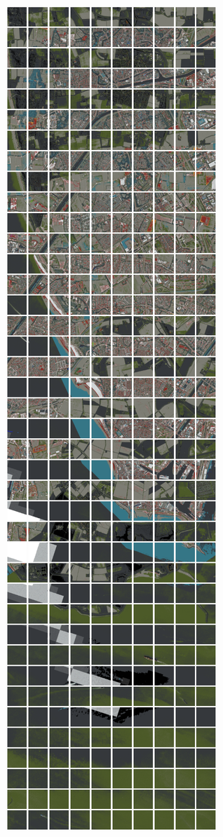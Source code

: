 <html>
<div>
<img src="https://github.com/HakkaTjakka/NL_TILE_MAP/blob/main/18/593/-1039/r.5930.-10390.png" height="44" width="44">
<img src="https://github.com/HakkaTjakka/NL_TILE_MAP/blob/main/18/593/-1039/r.5931.-10390.png" height="44" width="44">
<img src="https://github.com/HakkaTjakka/NL_TILE_MAP/blob/main/18/593/-1039/r.5932.-10390.png" height="44" width="44">
<img src="https://github.com/HakkaTjakka/NL_TILE_MAP/blob/main/18/593/-1039/r.5933.-10390.png" height="44" width="44">
<img src="https://github.com/HakkaTjakka/NL_TILE_MAP/blob/main/18/593/-1039/r.5934.-10390.png" height="44" width="44">
<img src="https://github.com/HakkaTjakka/NL_TILE_MAP/blob/main/18/593/-1039/r.5935.-10390.png" height="44" width="44">
<img src="https://github.com/HakkaTjakka/NL_TILE_MAP/blob/main/18/593/-1039/r.5936.-10390.png" height="44" width="44">
<img src="https://github.com/HakkaTjakka/NL_TILE_MAP/blob/main/18/593/-1039/r.5937.-10390.png" height="44" width="44">
<img src="https://github.com/HakkaTjakka/NL_TILE_MAP/blob/main/18/593/-1039/r.5938.-10390.png" height="44" width="44">
<img src="https://github.com/HakkaTjakka/NL_TILE_MAP/blob/main/18/593/-1039/r.5939.-10390.png" height="44" width="44">
<img src="https://github.com/HakkaTjakka/NL_TILE_MAP/blob/main/18/594/-1039/r.5940.-10390.png" height="44" width="44">
<img src="https://github.com/HakkaTjakka/NL_TILE_MAP/blob/main/18/594/-1039/r.5941.-10390.png" height="44" width="44">
<img src="https://github.com/HakkaTjakka/NL_TILE_MAP/blob/main/18/594/-1039/r.5942.-10390.png" height="44" width="44">
<img src="https://github.com/HakkaTjakka/NL_TILE_MAP/blob/main/18/594/-1039/r.5943.-10390.png" height="44" width="44">
<img src="https://github.com/HakkaTjakka/NL_TILE_MAP/blob/main/18/594/-1039/r.5944.-10390.png" height="44" width="44">
<img src="https://github.com/HakkaTjakka/NL_TILE_MAP/blob/main/18/594/-1039/r.5945.-10390.png" height="44" width="44">
<img src="https://github.com/HakkaTjakka/NL_TILE_MAP/blob/main/18/594/-1039/r.5946.-10390.png" height="44" width="44">
<img src="https://github.com/HakkaTjakka/NL_TILE_MAP/blob/main/18/594/-1039/r.5947.-10390.png" height="44" width="44">
<img src="https://github.com/HakkaTjakka/NL_TILE_MAP/blob/main/18/594/-1039/r.5948.-10390.png" height="44" width="44">
<img src="https://github.com/HakkaTjakka/NL_TILE_MAP/blob/main/18/594/-1039/r.5949.-10390.png" height="44" width="44">
<br>
<img src="https://github.com/HakkaTjakka/NL_TILE_MAP/blob/main/18/593/-1039/r.5930.-10389.png" height="44" width="44">
<img src="https://github.com/HakkaTjakka/NL_TILE_MAP/blob/main/18/593/-1039/r.5931.-10389.png" height="44" width="44">
<img src="https://github.com/HakkaTjakka/NL_TILE_MAP/blob/main/18/593/-1039/r.5932.-10389.png" height="44" width="44">
<img src="https://github.com/HakkaTjakka/NL_TILE_MAP/blob/main/18/593/-1039/r.5933.-10389.png" height="44" width="44">
<img src="https://github.com/HakkaTjakka/NL_TILE_MAP/blob/main/18/593/-1039/r.5934.-10389.png" height="44" width="44">
<img src="https://github.com/HakkaTjakka/NL_TILE_MAP/blob/main/18/593/-1039/r.5935.-10389.png" height="44" width="44">
<img src="https://github.com/HakkaTjakka/NL_TILE_MAP/blob/main/18/593/-1039/r.5936.-10389.png" height="44" width="44">
<img src="https://github.com/HakkaTjakka/NL_TILE_MAP/blob/main/18/593/-1039/r.5937.-10389.png" height="44" width="44">
<img src="https://github.com/HakkaTjakka/NL_TILE_MAP/blob/main/18/593/-1039/r.5938.-10389.png" height="44" width="44">
<img src="https://github.com/HakkaTjakka/NL_TILE_MAP/blob/main/18/593/-1039/r.5939.-10389.png" height="44" width="44">
<img src="https://github.com/HakkaTjakka/NL_TILE_MAP/blob/main/18/594/-1039/r.5940.-10389.png" height="44" width="44">
<img src="https://github.com/HakkaTjakka/NL_TILE_MAP/blob/main/18/594/-1039/r.5941.-10389.png" height="44" width="44">
<img src="https://github.com/HakkaTjakka/NL_TILE_MAP/blob/main/18/594/-1039/r.5942.-10389.png" height="44" width="44">
<img src="https://github.com/HakkaTjakka/NL_TILE_MAP/blob/main/18/594/-1039/r.5943.-10389.png" height="44" width="44">
<img src="https://github.com/HakkaTjakka/NL_TILE_MAP/blob/main/18/594/-1039/r.5944.-10389.png" height="44" width="44">
<img src="https://github.com/HakkaTjakka/NL_TILE_MAP/blob/main/18/594/-1039/r.5945.-10389.png" height="44" width="44">
<img src="https://github.com/HakkaTjakka/NL_TILE_MAP/blob/main/18/594/-1039/r.5946.-10389.png" height="44" width="44">
<img src="https://github.com/HakkaTjakka/NL_TILE_MAP/blob/main/18/594/-1039/r.5947.-10389.png" height="44" width="44">
<img src="https://github.com/HakkaTjakka/NL_TILE_MAP/blob/main/18/594/-1039/r.5948.-10389.png" height="44" width="44">
<img src="https://github.com/HakkaTjakka/NL_TILE_MAP/blob/main/18/594/-1039/r.5949.-10389.png" height="44" width="44">
<br>
<img src="https://github.com/HakkaTjakka/NL_TILE_MAP/blob/main/18/593/-1039/r.5930.-10388.png" height="44" width="44">
<img src="https://github.com/HakkaTjakka/NL_TILE_MAP/blob/main/18/593/-1039/r.5931.-10388.png" height="44" width="44">
<img src="https://github.com/HakkaTjakka/NL_TILE_MAP/blob/main/18/593/-1039/r.5932.-10388.png" height="44" width="44">
<img src="https://github.com/HakkaTjakka/NL_TILE_MAP/blob/main/18/593/-1039/r.5933.-10388.png" height="44" width="44">
<img src="https://github.com/HakkaTjakka/NL_TILE_MAP/blob/main/18/593/-1039/r.5934.-10388.png" height="44" width="44">
<img src="https://github.com/HakkaTjakka/NL_TILE_MAP/blob/main/18/593/-1039/r.5935.-10388.png" height="44" width="44">
<img src="https://github.com/HakkaTjakka/NL_TILE_MAP/blob/main/18/593/-1039/r.5936.-10388.png" height="44" width="44">
<img src="https://github.com/HakkaTjakka/NL_TILE_MAP/blob/main/18/593/-1039/r.5937.-10388.png" height="44" width="44">
<img src="https://github.com/HakkaTjakka/NL_TILE_MAP/blob/main/18/593/-1039/r.5938.-10388.png" height="44" width="44">
<img src="https://github.com/HakkaTjakka/NL_TILE_MAP/blob/main/18/593/-1039/r.5939.-10388.png" height="44" width="44">
<img src="https://github.com/HakkaTjakka/NL_TILE_MAP/blob/main/18/594/-1039/r.5940.-10388.png" height="44" width="44">
<img src="https://github.com/HakkaTjakka/NL_TILE_MAP/blob/main/18/594/-1039/r.5941.-10388.png" height="44" width="44">
<img src="https://github.com/HakkaTjakka/NL_TILE_MAP/blob/main/18/594/-1039/r.5942.-10388.png" height="44" width="44">
<img src="https://github.com/HakkaTjakka/NL_TILE_MAP/blob/main/18/594/-1039/r.5943.-10388.png" height="44" width="44">
<img src="https://github.com/HakkaTjakka/NL_TILE_MAP/blob/main/18/594/-1039/r.5944.-10388.png" height="44" width="44">
<img src="https://github.com/HakkaTjakka/NL_TILE_MAP/blob/main/18/594/-1039/r.5945.-10388.png" height="44" width="44">
<img src="https://github.com/HakkaTjakka/NL_TILE_MAP/blob/main/18/594/-1039/r.5946.-10388.png" height="44" width="44">
<img src="https://github.com/HakkaTjakka/NL_TILE_MAP/blob/main/18/594/-1039/r.5947.-10388.png" height="44" width="44">
<img src="https://github.com/HakkaTjakka/NL_TILE_MAP/blob/main/18/594/-1039/r.5948.-10388.png" height="44" width="44">
<img src="https://github.com/HakkaTjakka/NL_TILE_MAP/blob/main/18/594/-1039/r.5949.-10388.png" height="44" width="44">
<br>
<img src="https://github.com/HakkaTjakka/NL_TILE_MAP/blob/main/18/593/-1039/r.5930.-10387.png" height="44" width="44">
<img src="https://github.com/HakkaTjakka/NL_TILE_MAP/blob/main/18/593/-1039/r.5931.-10387.png" height="44" width="44">
<img src="https://github.com/HakkaTjakka/NL_TILE_MAP/blob/main/18/593/-1039/r.5932.-10387.png" height="44" width="44">
<img src="https://github.com/HakkaTjakka/NL_TILE_MAP/blob/main/18/593/-1039/r.5933.-10387.png" height="44" width="44">
<img src="https://github.com/HakkaTjakka/NL_TILE_MAP/blob/main/18/593/-1039/r.5934.-10387.png" height="44" width="44">
<img src="https://github.com/HakkaTjakka/NL_TILE_MAP/blob/main/18/593/-1039/r.5935.-10387.png" height="44" width="44">
<img src="https://github.com/HakkaTjakka/NL_TILE_MAP/blob/main/18/593/-1039/r.5936.-10387.png" height="44" width="44">
<img src="https://github.com/HakkaTjakka/NL_TILE_MAP/blob/main/18/593/-1039/r.5937.-10387.png" height="44" width="44">
<img src="https://github.com/HakkaTjakka/NL_TILE_MAP/blob/main/18/593/-1039/r.5938.-10387.png" height="44" width="44">
<img src="https://github.com/HakkaTjakka/NL_TILE_MAP/blob/main/18/593/-1039/r.5939.-10387.png" height="44" width="44">
<img src="https://github.com/HakkaTjakka/NL_TILE_MAP/blob/main/18/594/-1039/r.5940.-10387.png" height="44" width="44">
<img src="https://github.com/HakkaTjakka/NL_TILE_MAP/blob/main/18/594/-1039/r.5941.-10387.png" height="44" width="44">
<img src="https://github.com/HakkaTjakka/NL_TILE_MAP/blob/main/18/594/-1039/r.5942.-10387.png" height="44" width="44">
<img src="https://github.com/HakkaTjakka/NL_TILE_MAP/blob/main/18/594/-1039/r.5943.-10387.png" height="44" width="44">
<img src="https://github.com/HakkaTjakka/NL_TILE_MAP/blob/main/18/594/-1039/r.5944.-10387.png" height="44" width="44">
<img src="https://github.com/HakkaTjakka/NL_TILE_MAP/blob/main/18/594/-1039/r.5945.-10387.png" height="44" width="44">
<img src="https://github.com/HakkaTjakka/NL_TILE_MAP/blob/main/18/594/-1039/r.5946.-10387.png" height="44" width="44">
<img src="https://github.com/HakkaTjakka/NL_TILE_MAP/blob/main/18/594/-1039/r.5947.-10387.png" height="44" width="44">
<img src="https://github.com/HakkaTjakka/NL_TILE_MAP/blob/main/18/594/-1039/r.5948.-10387.png" height="44" width="44">
<img src="https://github.com/HakkaTjakka/NL_TILE_MAP/blob/main/18/594/-1039/r.5949.-10387.png" height="44" width="44">
<br>
<img src="https://github.com/HakkaTjakka/NL_TILE_MAP/blob/main/18/593/-1039/r.5930.-10386.png" height="44" width="44">
<img src="https://github.com/HakkaTjakka/NL_TILE_MAP/blob/main/18/593/-1039/r.5931.-10386.png" height="44" width="44">
<img src="https://github.com/HakkaTjakka/NL_TILE_MAP/blob/main/18/593/-1039/r.5932.-10386.png" height="44" width="44">
<img src="https://github.com/HakkaTjakka/NL_TILE_MAP/blob/main/18/593/-1039/r.5933.-10386.png" height="44" width="44">
<img src="https://github.com/HakkaTjakka/NL_TILE_MAP/blob/main/18/593/-1039/r.5934.-10386.png" height="44" width="44">
<img src="https://github.com/HakkaTjakka/NL_TILE_MAP/blob/main/18/593/-1039/r.5935.-10386.png" height="44" width="44">
<img src="https://github.com/HakkaTjakka/NL_TILE_MAP/blob/main/18/593/-1039/r.5936.-10386.png" height="44" width="44">
<img src="https://github.com/HakkaTjakka/NL_TILE_MAP/blob/main/18/593/-1039/r.5937.-10386.png" height="44" width="44">
<img src="https://github.com/HakkaTjakka/NL_TILE_MAP/blob/main/18/593/-1039/r.5938.-10386.png" height="44" width="44">
<img src="https://github.com/HakkaTjakka/NL_TILE_MAP/blob/main/18/593/-1039/r.5939.-10386.png" height="44" width="44">
<img src="https://github.com/HakkaTjakka/NL_TILE_MAP/blob/main/18/594/-1039/r.5940.-10386.png" height="44" width="44">
<img src="https://github.com/HakkaTjakka/NL_TILE_MAP/blob/main/18/594/-1039/r.5941.-10386.png" height="44" width="44">
<img src="https://github.com/HakkaTjakka/NL_TILE_MAP/blob/main/18/594/-1039/r.5942.-10386.png" height="44" width="44">
<img src="https://github.com/HakkaTjakka/NL_TILE_MAP/blob/main/18/594/-1039/r.5943.-10386.png" height="44" width="44">
<img src="https://github.com/HakkaTjakka/NL_TILE_MAP/blob/main/18/594/-1039/r.5944.-10386.png" height="44" width="44">
<img src="https://github.com/HakkaTjakka/NL_TILE_MAP/blob/main/18/594/-1039/r.5945.-10386.png" height="44" width="44">
<img src="https://github.com/HakkaTjakka/NL_TILE_MAP/blob/main/18/594/-1039/r.5946.-10386.png" height="44" width="44">
<img src="https://github.com/HakkaTjakka/NL_TILE_MAP/blob/main/18/594/-1039/r.5947.-10386.png" height="44" width="44">
<img src="https://github.com/HakkaTjakka/NL_TILE_MAP/blob/main/18/594/-1039/r.5948.-10386.png" height="44" width="44">
<img src="https://github.com/HakkaTjakka/NL_TILE_MAP/blob/main/18/594/-1039/r.5949.-10386.png" height="44" width="44">
<br>
<img src="https://github.com/HakkaTjakka/NL_TILE_MAP/blob/main/18/593/-1039/r.5930.-10385.png" height="44" width="44">
<img src="https://github.com/HakkaTjakka/NL_TILE_MAP/blob/main/18/593/-1039/r.5931.-10385.png" height="44" width="44">
<img src="https://github.com/HakkaTjakka/NL_TILE_MAP/blob/main/18/593/-1039/r.5932.-10385.png" height="44" width="44">
<img src="https://github.com/HakkaTjakka/NL_TILE_MAP/blob/main/18/593/-1039/r.5933.-10385.png" height="44" width="44">
<img src="https://github.com/HakkaTjakka/NL_TILE_MAP/blob/main/18/593/-1039/r.5934.-10385.png" height="44" width="44">
<img src="https://github.com/HakkaTjakka/NL_TILE_MAP/blob/main/18/593/-1039/r.5935.-10385.png" height="44" width="44">
<img src="https://github.com/HakkaTjakka/NL_TILE_MAP/blob/main/18/593/-1039/r.5936.-10385.png" height="44" width="44">
<img src="https://github.com/HakkaTjakka/NL_TILE_MAP/blob/main/18/593/-1039/r.5937.-10385.png" height="44" width="44">
<img src="https://github.com/HakkaTjakka/NL_TILE_MAP/blob/main/18/593/-1039/r.5938.-10385.png" height="44" width="44">
<img src="https://github.com/HakkaTjakka/NL_TILE_MAP/blob/main/18/593/-1039/r.5939.-10385.png" height="44" width="44">
<img src="https://github.com/HakkaTjakka/NL_TILE_MAP/blob/main/18/594/-1039/r.5940.-10385.png" height="44" width="44">
<img src="https://github.com/HakkaTjakka/NL_TILE_MAP/blob/main/18/594/-1039/r.5941.-10385.png" height="44" width="44">
<img src="https://github.com/HakkaTjakka/NL_TILE_MAP/blob/main/18/594/-1039/r.5942.-10385.png" height="44" width="44">
<img src="https://github.com/HakkaTjakka/NL_TILE_MAP/blob/main/18/594/-1039/r.5943.-10385.png" height="44" width="44">
<img src="https://github.com/HakkaTjakka/NL_TILE_MAP/blob/main/18/594/-1039/r.5944.-10385.png" height="44" width="44">
<img src="https://github.com/HakkaTjakka/NL_TILE_MAP/blob/main/18/594/-1039/r.5945.-10385.png" height="44" width="44">
<img src="https://github.com/HakkaTjakka/NL_TILE_MAP/blob/main/18/594/-1039/r.5946.-10385.png" height="44" width="44">
<img src="https://github.com/HakkaTjakka/NL_TILE_MAP/blob/main/18/594/-1039/r.5947.-10385.png" height="44" width="44">
<img src="https://github.com/HakkaTjakka/NL_TILE_MAP/blob/main/18/594/-1039/r.5948.-10385.png" height="44" width="44">
<img src="https://github.com/HakkaTjakka/NL_TILE_MAP/blob/main/18/594/-1039/r.5949.-10385.png" height="44" width="44">
<br>
<img src="https://github.com/HakkaTjakka/NL_TILE_MAP/blob/main/18/593/-1039/r.5930.-10384.png" height="44" width="44">
<img src="https://github.com/HakkaTjakka/NL_TILE_MAP/blob/main/18/593/-1039/r.5931.-10384.png" height="44" width="44">
<img src="https://github.com/HakkaTjakka/NL_TILE_MAP/blob/main/18/593/-1039/r.5932.-10384.png" height="44" width="44">
<img src="https://github.com/HakkaTjakka/NL_TILE_MAP/blob/main/18/593/-1039/r.5933.-10384.png" height="44" width="44">
<img src="https://github.com/HakkaTjakka/NL_TILE_MAP/blob/main/18/593/-1039/r.5934.-10384.png" height="44" width="44">
<img src="https://github.com/HakkaTjakka/NL_TILE_MAP/blob/main/18/593/-1039/r.5935.-10384.png" height="44" width="44">
<img src="https://github.com/HakkaTjakka/NL_TILE_MAP/blob/main/18/593/-1039/r.5936.-10384.png" height="44" width="44">
<img src="https://github.com/HakkaTjakka/NL_TILE_MAP/blob/main/18/593/-1039/r.5937.-10384.png" height="44" width="44">
<img src="https://github.com/HakkaTjakka/NL_TILE_MAP/blob/main/18/593/-1039/r.5938.-10384.png" height="44" width="44">
<img src="https://github.com/HakkaTjakka/NL_TILE_MAP/blob/main/18/593/-1039/r.5939.-10384.png" height="44" width="44">
<img src="https://github.com/HakkaTjakka/NL_TILE_MAP/blob/main/18/594/-1039/r.5940.-10384.png" height="44" width="44">
<img src="https://github.com/HakkaTjakka/NL_TILE_MAP/blob/main/18/594/-1039/r.5941.-10384.png" height="44" width="44">
<img src="https://github.com/HakkaTjakka/NL_TILE_MAP/blob/main/18/594/-1039/r.5942.-10384.png" height="44" width="44">
<img src="https://github.com/HakkaTjakka/NL_TILE_MAP/blob/main/18/594/-1039/r.5943.-10384.png" height="44" width="44">
<img src="https://github.com/HakkaTjakka/NL_TILE_MAP/blob/main/18/594/-1039/r.5944.-10384.png" height="44" width="44">
<img src="https://github.com/HakkaTjakka/NL_TILE_MAP/blob/main/18/594/-1039/r.5945.-10384.png" height="44" width="44">
<img src="https://github.com/HakkaTjakka/NL_TILE_MAP/blob/main/18/594/-1039/r.5946.-10384.png" height="44" width="44">
<img src="https://github.com/HakkaTjakka/NL_TILE_MAP/blob/main/18/594/-1039/r.5947.-10384.png" height="44" width="44">
<img src="https://github.com/HakkaTjakka/NL_TILE_MAP/blob/main/18/594/-1039/r.5948.-10384.png" height="44" width="44">
<img src="https://github.com/HakkaTjakka/NL_TILE_MAP/blob/main/18/594/-1039/r.5949.-10384.png" height="44" width="44">
<br>
<img src="https://github.com/HakkaTjakka/NL_TILE_MAP/blob/main/18/593/-1039/r.5930.-10383.png" height="44" width="44">
<img src="https://github.com/HakkaTjakka/NL_TILE_MAP/blob/main/18/593/-1039/r.5931.-10383.png" height="44" width="44">
<img src="https://github.com/HakkaTjakka/NL_TILE_MAP/blob/main/18/593/-1039/r.5932.-10383.png" height="44" width="44">
<img src="https://github.com/HakkaTjakka/NL_TILE_MAP/blob/main/18/593/-1039/r.5933.-10383.png" height="44" width="44">
<img src="https://github.com/HakkaTjakka/NL_TILE_MAP/blob/main/18/593/-1039/r.5934.-10383.png" height="44" width="44">
<img src="https://github.com/HakkaTjakka/NL_TILE_MAP/blob/main/18/593/-1039/r.5935.-10383.png" height="44" width="44">
<img src="https://github.com/HakkaTjakka/NL_TILE_MAP/blob/main/18/593/-1039/r.5936.-10383.png" height="44" width="44">
<img src="https://github.com/HakkaTjakka/NL_TILE_MAP/blob/main/18/593/-1039/r.5937.-10383.png" height="44" width="44">
<img src="https://github.com/HakkaTjakka/NL_TILE_MAP/blob/main/18/593/-1039/r.5938.-10383.png" height="44" width="44">
<img src="https://github.com/HakkaTjakka/NL_TILE_MAP/blob/main/18/593/-1039/r.5939.-10383.png" height="44" width="44">
<img src="https://github.com/HakkaTjakka/NL_TILE_MAP/blob/main/18/594/-1039/r.5940.-10383.png" height="44" width="44">
<img src="https://github.com/HakkaTjakka/NL_TILE_MAP/blob/main/18/594/-1039/r.5941.-10383.png" height="44" width="44">
<img src="https://github.com/HakkaTjakka/NL_TILE_MAP/blob/main/18/594/-1039/r.5942.-10383.png" height="44" width="44">
<img src="https://github.com/HakkaTjakka/NL_TILE_MAP/blob/main/18/594/-1039/r.5943.-10383.png" height="44" width="44">
<img src="https://github.com/HakkaTjakka/NL_TILE_MAP/blob/main/18/594/-1039/r.5944.-10383.png" height="44" width="44">
<img src="https://github.com/HakkaTjakka/NL_TILE_MAP/blob/main/18/594/-1039/r.5945.-10383.png" height="44" width="44">
<img src="https://github.com/HakkaTjakka/NL_TILE_MAP/blob/main/18/594/-1039/r.5946.-10383.png" height="44" width="44">
<img src="https://github.com/HakkaTjakka/NL_TILE_MAP/blob/main/18/594/-1039/r.5947.-10383.png" height="44" width="44">
<img src="https://github.com/HakkaTjakka/NL_TILE_MAP/blob/main/18/594/-1039/r.5948.-10383.png" height="44" width="44">
<img src="https://github.com/HakkaTjakka/NL_TILE_MAP/blob/main/18/594/-1039/r.5949.-10383.png" height="44" width="44">
<br>
<img src="https://github.com/HakkaTjakka/NL_TILE_MAP/blob/main/18/593/-1039/r.5930.-10382.png" height="44" width="44">
<img src="https://github.com/HakkaTjakka/NL_TILE_MAP/blob/main/18/593/-1039/r.5931.-10382.png" height="44" width="44">
<img src="https://github.com/HakkaTjakka/NL_TILE_MAP/blob/main/18/593/-1039/r.5932.-10382.png" height="44" width="44">
<img src="https://github.com/HakkaTjakka/NL_TILE_MAP/blob/main/18/593/-1039/r.5933.-10382.png" height="44" width="44">
<img src="https://github.com/HakkaTjakka/NL_TILE_MAP/blob/main/18/593/-1039/r.5934.-10382.png" height="44" width="44">
<img src="https://github.com/HakkaTjakka/NL_TILE_MAP/blob/main/18/593/-1039/r.5935.-10382.png" height="44" width="44">
<img src="https://github.com/HakkaTjakka/NL_TILE_MAP/blob/main/18/593/-1039/r.5936.-10382.png" height="44" width="44">
<img src="https://github.com/HakkaTjakka/NL_TILE_MAP/blob/main/18/593/-1039/r.5937.-10382.png" height="44" width="44">
<img src="https://github.com/HakkaTjakka/NL_TILE_MAP/blob/main/18/593/-1039/r.5938.-10382.png" height="44" width="44">
<img src="https://github.com/HakkaTjakka/NL_TILE_MAP/blob/main/18/593/-1039/r.5939.-10382.png" height="44" width="44">
<img src="https://github.com/HakkaTjakka/NL_TILE_MAP/blob/main/18/594/-1039/r.5940.-10382.png" height="44" width="44">
<img src="https://github.com/HakkaTjakka/NL_TILE_MAP/blob/main/18/594/-1039/r.5941.-10382.png" height="44" width="44">
<img src="https://github.com/HakkaTjakka/NL_TILE_MAP/blob/main/18/594/-1039/r.5942.-10382.png" height="44" width="44">
<img src="https://github.com/HakkaTjakka/NL_TILE_MAP/blob/main/18/594/-1039/r.5943.-10382.png" height="44" width="44">
<img src="https://github.com/HakkaTjakka/NL_TILE_MAP/blob/main/18/594/-1039/r.5944.-10382.png" height="44" width="44">
<img src="https://github.com/HakkaTjakka/NL_TILE_MAP/blob/main/18/594/-1039/r.5945.-10382.png" height="44" width="44">
<img src="https://github.com/HakkaTjakka/NL_TILE_MAP/blob/main/18/594/-1039/r.5946.-10382.png" height="44" width="44">
<img src="https://github.com/HakkaTjakka/NL_TILE_MAP/blob/main/18/594/-1039/r.5947.-10382.png" height="44" width="44">
<img src="https://github.com/HakkaTjakka/NL_TILE_MAP/blob/main/18/594/-1039/r.5948.-10382.png" height="44" width="44">
<img src="https://github.com/HakkaTjakka/NL_TILE_MAP/blob/main/18/594/-1039/r.5949.-10382.png" height="44" width="44">
<br>
<img src="https://github.com/HakkaTjakka/NL_TILE_MAP/blob/main/18/593/-1039/r.5930.-10381.png" height="44" width="44">
<img src="https://github.com/HakkaTjakka/NL_TILE_MAP/blob/main/18/593/-1039/r.5931.-10381.png" height="44" width="44">
<img src="https://github.com/HakkaTjakka/NL_TILE_MAP/blob/main/18/593/-1039/r.5932.-10381.png" height="44" width="44">
<img src="https://github.com/HakkaTjakka/NL_TILE_MAP/blob/main/18/593/-1039/r.5933.-10381.png" height="44" width="44">
<img src="https://github.com/HakkaTjakka/NL_TILE_MAP/blob/main/18/593/-1039/r.5934.-10381.png" height="44" width="44">
<img src="https://github.com/HakkaTjakka/NL_TILE_MAP/blob/main/18/593/-1039/r.5935.-10381.png" height="44" width="44">
<img src="https://github.com/HakkaTjakka/NL_TILE_MAP/blob/main/18/593/-1039/r.5936.-10381.png" height="44" width="44">
<img src="https://github.com/HakkaTjakka/NL_TILE_MAP/blob/main/18/593/-1039/r.5937.-10381.png" height="44" width="44">
<img src="https://github.com/HakkaTjakka/NL_TILE_MAP/blob/main/18/593/-1039/r.5938.-10381.png" height="44" width="44">
<img src="https://github.com/HakkaTjakka/NL_TILE_MAP/blob/main/18/593/-1039/r.5939.-10381.png" height="44" width="44">
<img src="https://github.com/HakkaTjakka/NL_TILE_MAP/blob/main/18/594/-1039/r.5940.-10381.png" height="44" width="44">
<img src="https://github.com/HakkaTjakka/NL_TILE_MAP/blob/main/18/594/-1039/r.5941.-10381.png" height="44" width="44">
<img src="https://github.com/HakkaTjakka/NL_TILE_MAP/blob/main/18/594/-1039/r.5942.-10381.png" height="44" width="44">
<img src="https://github.com/HakkaTjakka/NL_TILE_MAP/blob/main/18/594/-1039/r.5943.-10381.png" height="44" width="44">
<img src="https://github.com/HakkaTjakka/NL_TILE_MAP/blob/main/18/594/-1039/r.5944.-10381.png" height="44" width="44">
<img src="https://github.com/HakkaTjakka/NL_TILE_MAP/blob/main/18/594/-1039/r.5945.-10381.png" height="44" width="44">
<img src="https://github.com/HakkaTjakka/NL_TILE_MAP/blob/main/18/594/-1039/r.5946.-10381.png" height="44" width="44">
<img src="https://github.com/HakkaTjakka/NL_TILE_MAP/blob/main/18/594/-1039/r.5947.-10381.png" height="44" width="44">
<img src="https://github.com/HakkaTjakka/NL_TILE_MAP/blob/main/18/594/-1039/r.5948.-10381.png" height="44" width="44">
<img src="https://github.com/HakkaTjakka/NL_TILE_MAP/blob/main/18/594/-1039/r.5949.-10381.png" height="44" width="44">
<br>
<img src="https://github.com/HakkaTjakka/NL_TILE_MAP/blob/main/18/593/-1038/r.5930.-10380.png" height="44" width="44">
<img src="https://github.com/HakkaTjakka/NL_TILE_MAP/blob/main/18/593/-1038/r.5931.-10380.png" height="44" width="44">
<img src="https://github.com/HakkaTjakka/NL_TILE_MAP/blob/main/18/593/-1038/r.5932.-10380.png" height="44" width="44">
<img src="https://github.com/HakkaTjakka/NL_TILE_MAP/blob/main/18/593/-1038/r.5933.-10380.png" height="44" width="44">
<img src="https://github.com/HakkaTjakka/NL_TILE_MAP/blob/main/18/593/-1038/r.5934.-10380.png" height="44" width="44">
<img src="https://github.com/HakkaTjakka/NL_TILE_MAP/blob/main/18/593/-1038/r.5935.-10380.png" height="44" width="44">
<img src="https://github.com/HakkaTjakka/NL_TILE_MAP/blob/main/18/593/-1038/r.5936.-10380.png" height="44" width="44">
<img src="https://github.com/HakkaTjakka/NL_TILE_MAP/blob/main/18/593/-1038/r.5937.-10380.png" height="44" width="44">
<img src="https://github.com/HakkaTjakka/NL_TILE_MAP/blob/main/18/593/-1038/r.5938.-10380.png" height="44" width="44">
<img src="https://github.com/HakkaTjakka/NL_TILE_MAP/blob/main/18/593/-1038/r.5939.-10380.png" height="44" width="44">
<img src="https://github.com/HakkaTjakka/NL_TILE_MAP/blob/main/18/594/-1038/r.5940.-10380.png" height="44" width="44">
<img src="https://github.com/HakkaTjakka/NL_TILE_MAP/blob/main/18/594/-1038/r.5941.-10380.png" height="44" width="44">
<img src="https://github.com/HakkaTjakka/NL_TILE_MAP/blob/main/18/594/-1038/r.5942.-10380.png" height="44" width="44">
<img src="https://github.com/HakkaTjakka/NL_TILE_MAP/blob/main/18/594/-1038/r.5943.-10380.png" height="44" width="44">
<img src="https://github.com/HakkaTjakka/NL_TILE_MAP/blob/main/18/594/-1038/r.5944.-10380.png" height="44" width="44">
<img src="https://github.com/HakkaTjakka/NL_TILE_MAP/blob/main/18/594/-1038/r.5945.-10380.png" height="44" width="44">
<img src="https://github.com/HakkaTjakka/NL_TILE_MAP/blob/main/18/594/-1038/r.5946.-10380.png" height="44" width="44">
<img src="https://github.com/HakkaTjakka/NL_TILE_MAP/blob/main/18/594/-1038/r.5947.-10380.png" height="44" width="44">
<img src="https://github.com/HakkaTjakka/NL_TILE_MAP/blob/main/18/594/-1038/r.5948.-10380.png" height="44" width="44">
<img src="https://github.com/HakkaTjakka/NL_TILE_MAP/blob/main/18/594/-1038/r.5949.-10380.png" height="44" width="44">
<br>
<img src="https://github.com/HakkaTjakka/NL_TILE_MAP/blob/main/18/593/-1038/r.5930.-10379.png" height="44" width="44">
<img src="https://github.com/HakkaTjakka/NL_TILE_MAP/blob/main/18/593/-1038/r.5931.-10379.png" height="44" width="44">
<img src="https://github.com/HakkaTjakka/NL_TILE_MAP/blob/main/18/593/-1038/r.5932.-10379.png" height="44" width="44">
<img src="https://github.com/HakkaTjakka/NL_TILE_MAP/blob/main/18/593/-1038/r.5933.-10379.png" height="44" width="44">
<img src="https://github.com/HakkaTjakka/NL_TILE_MAP/blob/main/18/593/-1038/r.5934.-10379.png" height="44" width="44">
<img src="https://github.com/HakkaTjakka/NL_TILE_MAP/blob/main/18/593/-1038/r.5935.-10379.png" height="44" width="44">
<img src="https://github.com/HakkaTjakka/NL_TILE_MAP/blob/main/18/593/-1038/r.5936.-10379.png" height="44" width="44">
<img src="https://github.com/HakkaTjakka/NL_TILE_MAP/blob/main/18/593/-1038/r.5937.-10379.png" height="44" width="44">
<img src="https://github.com/HakkaTjakka/NL_TILE_MAP/blob/main/18/593/-1038/r.5938.-10379.png" height="44" width="44">
<img src="https://github.com/HakkaTjakka/NL_TILE_MAP/blob/main/18/593/-1038/r.5939.-10379.png" height="44" width="44">
<img src="https://github.com/HakkaTjakka/NL_TILE_MAP/blob/main/18/594/-1038/r.5940.-10379.png" height="44" width="44">
<img src="https://github.com/HakkaTjakka/NL_TILE_MAP/blob/main/18/594/-1038/r.5941.-10379.png" height="44" width="44">
<img src="https://github.com/HakkaTjakka/NL_TILE_MAP/blob/main/18/594/-1038/r.5942.-10379.png" height="44" width="44">
<img src="https://github.com/HakkaTjakka/NL_TILE_MAP/blob/main/18/594/-1038/r.5943.-10379.png" height="44" width="44">
<img src="https://github.com/HakkaTjakka/NL_TILE_MAP/blob/main/18/594/-1038/r.5944.-10379.png" height="44" width="44">
<img src="https://github.com/HakkaTjakka/NL_TILE_MAP/blob/main/18/594/-1038/r.5945.-10379.png" height="44" width="44">
<img src="https://github.com/HakkaTjakka/NL_TILE_MAP/blob/main/18/594/-1038/r.5946.-10379.png" height="44" width="44">
<img src="https://github.com/HakkaTjakka/NL_TILE_MAP/blob/main/18/594/-1038/r.5947.-10379.png" height="44" width="44">
<img src="https://github.com/HakkaTjakka/NL_TILE_MAP/blob/main/18/594/-1038/r.5948.-10379.png" height="44" width="44">
<img src="https://github.com/HakkaTjakka/NL_TILE_MAP/blob/main/18/594/-1038/r.5949.-10379.png" height="44" width="44">
<br>
<img src="https://github.com/HakkaTjakka/NL_TILE_MAP/blob/main/18/593/-1038/r.5930.-10378.png" height="44" width="44">
<img src="https://github.com/HakkaTjakka/NL_TILE_MAP/blob/main/18/593/-1038/r.5931.-10378.png" height="44" width="44">
<img src="https://github.com/HakkaTjakka/NL_TILE_MAP/blob/main/18/593/-1038/r.5932.-10378.png" height="44" width="44">
<img src="https://github.com/HakkaTjakka/NL_TILE_MAP/blob/main/18/593/-1038/r.5933.-10378.png" height="44" width="44">
<img src="https://github.com/HakkaTjakka/NL_TILE_MAP/blob/main/18/593/-1038/r.5934.-10378.png" height="44" width="44">
<img src="https://github.com/HakkaTjakka/NL_TILE_MAP/blob/main/18/593/-1038/r.5935.-10378.png" height="44" width="44">
<img src="https://github.com/HakkaTjakka/NL_TILE_MAP/blob/main/18/593/-1038/r.5936.-10378.png" height="44" width="44">
<img src="https://github.com/HakkaTjakka/NL_TILE_MAP/blob/main/18/593/-1038/r.5937.-10378.png" height="44" width="44">
<img src="https://github.com/HakkaTjakka/NL_TILE_MAP/blob/main/18/593/-1038/r.5938.-10378.png" height="44" width="44">
<img src="https://github.com/HakkaTjakka/NL_TILE_MAP/blob/main/18/593/-1038/r.5939.-10378.png" height="44" width="44">
<img src="https://github.com/HakkaTjakka/NL_TILE_MAP/blob/main/18/594/-1038/r.5940.-10378.png" height="44" width="44">
<img src="https://github.com/HakkaTjakka/NL_TILE_MAP/blob/main/18/594/-1038/r.5941.-10378.png" height="44" width="44">
<img src="https://github.com/HakkaTjakka/NL_TILE_MAP/blob/main/18/594/-1038/r.5942.-10378.png" height="44" width="44">
<img src="https://github.com/HakkaTjakka/NL_TILE_MAP/blob/main/18/594/-1038/r.5943.-10378.png" height="44" width="44">
<img src="https://github.com/HakkaTjakka/NL_TILE_MAP/blob/main/18/594/-1038/r.5944.-10378.png" height="44" width="44">
<img src="https://github.com/HakkaTjakka/NL_TILE_MAP/blob/main/18/594/-1038/r.5945.-10378.png" height="44" width="44">
<img src="https://github.com/HakkaTjakka/NL_TILE_MAP/blob/main/18/594/-1038/r.5946.-10378.png" height="44" width="44">
<img src="https://github.com/HakkaTjakka/NL_TILE_MAP/blob/main/18/594/-1038/r.5947.-10378.png" height="44" width="44">
<img src="https://github.com/HakkaTjakka/NL_TILE_MAP/blob/main/18/594/-1038/r.5948.-10378.png" height="44" width="44">
<img src="https://github.com/HakkaTjakka/NL_TILE_MAP/blob/main/18/594/-1038/r.5949.-10378.png" height="44" width="44">
<br>
<img src="https://github.com/HakkaTjakka/NL_TILE_MAP/blob/main/18/593/-1038/r.5930.-10377.png" height="44" width="44">
<img src="https://github.com/HakkaTjakka/NL_TILE_MAP/blob/main/18/593/-1038/r.5931.-10377.png" height="44" width="44">
<img src="https://github.com/HakkaTjakka/NL_TILE_MAP/blob/main/18/593/-1038/r.5932.-10377.png" height="44" width="44">
<img src="https://github.com/HakkaTjakka/NL_TILE_MAP/blob/main/18/593/-1038/r.5933.-10377.png" height="44" width="44">
<img src="https://github.com/HakkaTjakka/NL_TILE_MAP/blob/main/18/593/-1038/r.5934.-10377.png" height="44" width="44">
<img src="https://github.com/HakkaTjakka/NL_TILE_MAP/blob/main/18/593/-1038/r.5935.-10377.png" height="44" width="44">
<img src="https://github.com/HakkaTjakka/NL_TILE_MAP/blob/main/18/593/-1038/r.5936.-10377.png" height="44" width="44">
<img src="https://github.com/HakkaTjakka/NL_TILE_MAP/blob/main/18/593/-1038/r.5937.-10377.png" height="44" width="44">
<img src="https://github.com/HakkaTjakka/NL_TILE_MAP/blob/main/18/593/-1038/r.5938.-10377.png" height="44" width="44">
<img src="https://github.com/HakkaTjakka/NL_TILE_MAP/blob/main/18/593/-1038/r.5939.-10377.png" height="44" width="44">
<img src="https://github.com/HakkaTjakka/NL_TILE_MAP/blob/main/18/594/-1038/r.5940.-10377.png" height="44" width="44">
<img src="https://github.com/HakkaTjakka/NL_TILE_MAP/blob/main/18/594/-1038/r.5941.-10377.png" height="44" width="44">
<img src="https://github.com/HakkaTjakka/NL_TILE_MAP/blob/main/18/594/-1038/r.5942.-10377.png" height="44" width="44">
<img src="https://github.com/HakkaTjakka/NL_TILE_MAP/blob/main/18/594/-1038/r.5943.-10377.png" height="44" width="44">
<img src="https://github.com/HakkaTjakka/NL_TILE_MAP/blob/main/18/594/-1038/r.5944.-10377.png" height="44" width="44">
<img src="https://github.com/HakkaTjakka/NL_TILE_MAP/blob/main/18/594/-1038/r.5945.-10377.png" height="44" width="44">
<img src="https://github.com/HakkaTjakka/NL_TILE_MAP/blob/main/18/594/-1038/r.5946.-10377.png" height="44" width="44">
<img src="https://github.com/HakkaTjakka/NL_TILE_MAP/blob/main/18/594/-1038/r.5947.-10377.png" height="44" width="44">
<img src="https://github.com/HakkaTjakka/NL_TILE_MAP/blob/main/18/594/-1038/r.5948.-10377.png" height="44" width="44">
<img src="https://github.com/HakkaTjakka/NL_TILE_MAP/blob/main/18/594/-1038/r.5949.-10377.png" height="44" width="44">
<br>
<img src="https://github.com/HakkaTjakka/NL_TILE_MAP/blob/main/18/593/-1038/r.5930.-10376.png" height="44" width="44">
<img src="https://github.com/HakkaTjakka/NL_TILE_MAP/blob/main/18/593/-1038/r.5931.-10376.png" height="44" width="44">
<img src="https://github.com/HakkaTjakka/NL_TILE_MAP/blob/main/18/593/-1038/r.5932.-10376.png" height="44" width="44">
<img src="https://github.com/HakkaTjakka/NL_TILE_MAP/blob/main/18/593/-1038/r.5933.-10376.png" height="44" width="44">
<img src="https://github.com/HakkaTjakka/NL_TILE_MAP/blob/main/18/593/-1038/r.5934.-10376.png" height="44" width="44">
<img src="https://github.com/HakkaTjakka/NL_TILE_MAP/blob/main/18/593/-1038/r.5935.-10376.png" height="44" width="44">
<img src="https://github.com/HakkaTjakka/NL_TILE_MAP/blob/main/18/593/-1038/r.5936.-10376.png" height="44" width="44">
<img src="https://github.com/HakkaTjakka/NL_TILE_MAP/blob/main/18/593/-1038/r.5937.-10376.png" height="44" width="44">
<img src="https://github.com/HakkaTjakka/NL_TILE_MAP/blob/main/18/593/-1038/r.5938.-10376.png" height="44" width="44">
<img src="https://github.com/HakkaTjakka/NL_TILE_MAP/blob/main/18/593/-1038/r.5939.-10376.png" height="44" width="44">
<img src="https://github.com/HakkaTjakka/NL_TILE_MAP/blob/main/18/594/-1038/r.5940.-10376.png" height="44" width="44">
<img src="https://github.com/HakkaTjakka/NL_TILE_MAP/blob/main/18/594/-1038/r.5941.-10376.png" height="44" width="44">
<img src="https://github.com/HakkaTjakka/NL_TILE_MAP/blob/main/18/594/-1038/r.5942.-10376.png" height="44" width="44">
<img src="https://github.com/HakkaTjakka/NL_TILE_MAP/blob/main/18/594/-1038/r.5943.-10376.png" height="44" width="44">
<img src="https://github.com/HakkaTjakka/NL_TILE_MAP/blob/main/18/594/-1038/r.5944.-10376.png" height="44" width="44">
<img src="https://github.com/HakkaTjakka/NL_TILE_MAP/blob/main/18/594/-1038/r.5945.-10376.png" height="44" width="44">
<img src="https://github.com/HakkaTjakka/NL_TILE_MAP/blob/main/18/594/-1038/r.5946.-10376.png" height="44" width="44">
<img src="https://github.com/HakkaTjakka/NL_TILE_MAP/blob/main/18/594/-1038/r.5947.-10376.png" height="44" width="44">
<img src="https://github.com/HakkaTjakka/NL_TILE_MAP/blob/main/18/594/-1038/r.5948.-10376.png" height="44" width="44">
<img src="https://github.com/HakkaTjakka/NL_TILE_MAP/blob/main/18/594/-1038/r.5949.-10376.png" height="44" width="44">
<br>
<img src="https://github.com/HakkaTjakka/NL_TILE_MAP/blob/main/18/593/-1038/r.5930.-10375.png" height="44" width="44">
<img src="https://github.com/HakkaTjakka/NL_TILE_MAP/blob/main/18/593/-1038/r.5931.-10375.png" height="44" width="44">
<img src="https://github.com/HakkaTjakka/NL_TILE_MAP/blob/main/18/593/-1038/r.5932.-10375.png" height="44" width="44">
<img src="https://github.com/HakkaTjakka/NL_TILE_MAP/blob/main/18/593/-1038/r.5933.-10375.png" height="44" width="44">
<img src="https://github.com/HakkaTjakka/NL_TILE_MAP/blob/main/18/593/-1038/r.5934.-10375.png" height="44" width="44">
<img src="https://github.com/HakkaTjakka/NL_TILE_MAP/blob/main/18/593/-1038/r.5935.-10375.png" height="44" width="44">
<img src="https://github.com/HakkaTjakka/NL_TILE_MAP/blob/main/18/593/-1038/r.5936.-10375.png" height="44" width="44">
<img src="https://github.com/HakkaTjakka/NL_TILE_MAP/blob/main/18/593/-1038/r.5937.-10375.png" height="44" width="44">
<img src="https://github.com/HakkaTjakka/NL_TILE_MAP/blob/main/18/593/-1038/r.5938.-10375.png" height="44" width="44">
<img src="https://github.com/HakkaTjakka/NL_TILE_MAP/blob/main/18/593/-1038/r.5939.-10375.png" height="44" width="44">
<img src="https://github.com/HakkaTjakka/NL_TILE_MAP/blob/main/18/594/-1038/r.5940.-10375.png" height="44" width="44">
<img src="https://github.com/HakkaTjakka/NL_TILE_MAP/blob/main/18/594/-1038/r.5941.-10375.png" height="44" width="44">
<img src="https://github.com/HakkaTjakka/NL_TILE_MAP/blob/main/18/594/-1038/r.5942.-10375.png" height="44" width="44">
<img src="https://github.com/HakkaTjakka/NL_TILE_MAP/blob/main/18/594/-1038/r.5943.-10375.png" height="44" width="44">
<img src="https://github.com/HakkaTjakka/NL_TILE_MAP/blob/main/18/594/-1038/r.5944.-10375.png" height="44" width="44">
<img src="https://github.com/HakkaTjakka/NL_TILE_MAP/blob/main/18/594/-1038/r.5945.-10375.png" height="44" width="44">
<img src="https://github.com/HakkaTjakka/NL_TILE_MAP/blob/main/18/594/-1038/r.5946.-10375.png" height="44" width="44">
<img src="https://github.com/HakkaTjakka/NL_TILE_MAP/blob/main/18/594/-1038/r.5947.-10375.png" height="44" width="44">
<img src="https://github.com/HakkaTjakka/NL_TILE_MAP/blob/main/18/594/-1038/r.5948.-10375.png" height="44" width="44">
<img src="https://github.com/HakkaTjakka/NL_TILE_MAP/blob/main/18/594/-1038/r.5949.-10375.png" height="44" width="44">
<br>
<img src="https://github.com/HakkaTjakka/NL_TILE_MAP/blob/main/18/593/-1038/r.5930.-10374.png" height="44" width="44">
<img src="https://github.com/HakkaTjakka/NL_TILE_MAP/blob/main/18/593/-1038/r.5931.-10374.png" height="44" width="44">
<img src="https://github.com/HakkaTjakka/NL_TILE_MAP/blob/main/18/593/-1038/r.5932.-10374.png" height="44" width="44">
<img src="https://github.com/HakkaTjakka/NL_TILE_MAP/blob/main/18/593/-1038/r.5933.-10374.png" height="44" width="44">
<img src="https://github.com/HakkaTjakka/NL_TILE_MAP/blob/main/18/593/-1038/r.5934.-10374.png" height="44" width="44">
<img src="https://github.com/HakkaTjakka/NL_TILE_MAP/blob/main/18/593/-1038/r.5935.-10374.png" height="44" width="44">
<img src="https://github.com/HakkaTjakka/NL_TILE_MAP/blob/main/18/593/-1038/r.5936.-10374.png" height="44" width="44">
<img src="https://github.com/HakkaTjakka/NL_TILE_MAP/blob/main/18/593/-1038/r.5937.-10374.png" height="44" width="44">
<img src="https://github.com/HakkaTjakka/NL_TILE_MAP/blob/main/18/593/-1038/r.5938.-10374.png" height="44" width="44">
<img src="https://github.com/HakkaTjakka/NL_TILE_MAP/blob/main/18/593/-1038/r.5939.-10374.png" height="44" width="44">
<img src="https://github.com/HakkaTjakka/NL_TILE_MAP/blob/main/18/594/-1038/r.5940.-10374.png" height="44" width="44">
<img src="https://github.com/HakkaTjakka/NL_TILE_MAP/blob/main/18/594/-1038/r.5941.-10374.png" height="44" width="44">
<img src="https://github.com/HakkaTjakka/NL_TILE_MAP/blob/main/18/594/-1038/r.5942.-10374.png" height="44" width="44">
<img src="https://github.com/HakkaTjakka/NL_TILE_MAP/blob/main/18/594/-1038/r.5943.-10374.png" height="44" width="44">
<img src="https://github.com/HakkaTjakka/NL_TILE_MAP/blob/main/18/594/-1038/r.5944.-10374.png" height="44" width="44">
<img src="https://github.com/HakkaTjakka/NL_TILE_MAP/blob/main/18/594/-1038/r.5945.-10374.png" height="44" width="44">
<img src="https://github.com/HakkaTjakka/NL_TILE_MAP/blob/main/18/594/-1038/r.5946.-10374.png" height="44" width="44">
<img src="https://github.com/HakkaTjakka/NL_TILE_MAP/blob/main/18/594/-1038/r.5947.-10374.png" height="44" width="44">
<img src="https://github.com/HakkaTjakka/NL_TILE_MAP/blob/main/18/594/-1038/r.5948.-10374.png" height="44" width="44">
<img src="https://github.com/HakkaTjakka/NL_TILE_MAP/blob/main/18/594/-1038/r.5949.-10374.png" height="44" width="44">
<br>
<img src="https://github.com/HakkaTjakka/NL_TILE_MAP/blob/main/18/593/-1038/r.5930.-10373.png" height="44" width="44">
<img src="https://github.com/HakkaTjakka/NL_TILE_MAP/blob/main/18/593/-1038/r.5931.-10373.png" height="44" width="44">
<img src="https://github.com/HakkaTjakka/NL_TILE_MAP/blob/main/18/593/-1038/r.5932.-10373.png" height="44" width="44">
<img src="https://github.com/HakkaTjakka/NL_TILE_MAP/blob/main/18/593/-1038/r.5933.-10373.png" height="44" width="44">
<img src="https://github.com/HakkaTjakka/NL_TILE_MAP/blob/main/18/593/-1038/r.5934.-10373.png" height="44" width="44">
<img src="https://github.com/HakkaTjakka/NL_TILE_MAP/blob/main/18/593/-1038/r.5935.-10373.png" height="44" width="44">
<img src="https://github.com/HakkaTjakka/NL_TILE_MAP/blob/main/18/593/-1038/r.5936.-10373.png" height="44" width="44">
<img src="https://github.com/HakkaTjakka/NL_TILE_MAP/blob/main/18/593/-1038/r.5937.-10373.png" height="44" width="44">
<img src="https://github.com/HakkaTjakka/NL_TILE_MAP/blob/main/18/593/-1038/r.5938.-10373.png" height="44" width="44">
<img src="https://github.com/HakkaTjakka/NL_TILE_MAP/blob/main/18/593/-1038/r.5939.-10373.png" height="44" width="44">
<img src="https://github.com/HakkaTjakka/NL_TILE_MAP/blob/main/18/594/-1038/r.5940.-10373.png" height="44" width="44">
<img src="https://github.com/HakkaTjakka/NL_TILE_MAP/blob/main/18/594/-1038/r.5941.-10373.png" height="44" width="44">
<img src="https://github.com/HakkaTjakka/NL_TILE_MAP/blob/main/18/594/-1038/r.5942.-10373.png" height="44" width="44">
<img src="https://github.com/HakkaTjakka/NL_TILE_MAP/blob/main/18/594/-1038/r.5943.-10373.png" height="44" width="44">
<img src="https://github.com/HakkaTjakka/NL_TILE_MAP/blob/main/18/594/-1038/r.5944.-10373.png" height="44" width="44">
<img src="https://github.com/HakkaTjakka/NL_TILE_MAP/blob/main/18/594/-1038/r.5945.-10373.png" height="44" width="44">
<img src="https://github.com/HakkaTjakka/NL_TILE_MAP/blob/main/18/594/-1038/r.5946.-10373.png" height="44" width="44">
<img src="https://github.com/HakkaTjakka/NL_TILE_MAP/blob/main/18/594/-1038/r.5947.-10373.png" height="44" width="44">
<img src="https://github.com/HakkaTjakka/NL_TILE_MAP/blob/main/18/594/-1038/r.5948.-10373.png" height="44" width="44">
<img src="https://github.com/HakkaTjakka/NL_TILE_MAP/blob/main/18/594/-1038/r.5949.-10373.png" height="44" width="44">
<br>
<img src="https://github.com/HakkaTjakka/NL_TILE_MAP/blob/main/18/593/-1038/r.5930.-10372.png" height="44" width="44">
<img src="https://github.com/HakkaTjakka/NL_TILE_MAP/blob/main/18/593/-1038/r.5931.-10372.png" height="44" width="44">
<img src="https://github.com/HakkaTjakka/NL_TILE_MAP/blob/main/18/593/-1038/r.5932.-10372.png" height="44" width="44">
<img src="https://github.com/HakkaTjakka/NL_TILE_MAP/blob/main/18/593/-1038/r.5933.-10372.png" height="44" width="44">
<img src="https://github.com/HakkaTjakka/NL_TILE_MAP/blob/main/18/593/-1038/r.5934.-10372.png" height="44" width="44">
<img src="https://github.com/HakkaTjakka/NL_TILE_MAP/blob/main/18/593/-1038/r.5935.-10372.png" height="44" width="44">
<img src="https://github.com/HakkaTjakka/NL_TILE_MAP/blob/main/18/593/-1038/r.5936.-10372.png" height="44" width="44">
<img src="https://github.com/HakkaTjakka/NL_TILE_MAP/blob/main/18/593/-1038/r.5937.-10372.png" height="44" width="44">
<img src="https://github.com/HakkaTjakka/NL_TILE_MAP/blob/main/18/593/-1038/r.5938.-10372.png" height="44" width="44">
<img src="https://github.com/HakkaTjakka/NL_TILE_MAP/blob/main/18/593/-1038/r.5939.-10372.png" height="44" width="44">
<img src="https://github.com/HakkaTjakka/NL_TILE_MAP/blob/main/18/594/-1038/r.5940.-10372.png" height="44" width="44">
<img src="https://github.com/HakkaTjakka/NL_TILE_MAP/blob/main/18/594/-1038/r.5941.-10372.png" height="44" width="44">
<img src="https://github.com/HakkaTjakka/NL_TILE_MAP/blob/main/18/594/-1038/r.5942.-10372.png" height="44" width="44">
<img src="https://github.com/HakkaTjakka/NL_TILE_MAP/blob/main/18/594/-1038/r.5943.-10372.png" height="44" width="44">
<img src="https://github.com/HakkaTjakka/NL_TILE_MAP/blob/main/18/594/-1038/r.5944.-10372.png" height="44" width="44">
<img src="https://github.com/HakkaTjakka/NL_TILE_MAP/blob/main/18/594/-1038/r.5945.-10372.png" height="44" width="44">
<img src="https://github.com/HakkaTjakka/NL_TILE_MAP/blob/main/18/594/-1038/r.5946.-10372.png" height="44" width="44">
<img src="https://github.com/HakkaTjakka/NL_TILE_MAP/blob/main/18/594/-1038/r.5947.-10372.png" height="44" width="44">
<img src="https://github.com/HakkaTjakka/NL_TILE_MAP/blob/main/18/594/-1038/r.5948.-10372.png" height="44" width="44">
<img src="https://github.com/HakkaTjakka/NL_TILE_MAP/blob/main/18/594/-1038/r.5949.-10372.png" height="44" width="44">
<br>
<img src="https://github.com/HakkaTjakka/NL_TILE_MAP/blob/main/18/593/-1038/r.5930.-10371.png" height="44" width="44">
<img src="https://github.com/HakkaTjakka/NL_TILE_MAP/blob/main/18/593/-1038/r.5931.-10371.png" height="44" width="44">
<img src="https://github.com/HakkaTjakka/NL_TILE_MAP/blob/main/18/593/-1038/r.5932.-10371.png" height="44" width="44">
<img src="https://github.com/HakkaTjakka/NL_TILE_MAP/blob/main/18/593/-1038/r.5933.-10371.png" height="44" width="44">
<img src="https://github.com/HakkaTjakka/NL_TILE_MAP/blob/main/18/593/-1038/r.5934.-10371.png" height="44" width="44">
<img src="https://github.com/HakkaTjakka/NL_TILE_MAP/blob/main/18/593/-1038/r.5935.-10371.png" height="44" width="44">
<img src="https://github.com/HakkaTjakka/NL_TILE_MAP/blob/main/18/593/-1038/r.5936.-10371.png" height="44" width="44">
<img src="https://github.com/HakkaTjakka/NL_TILE_MAP/blob/main/18/593/-1038/r.5937.-10371.png" height="44" width="44">
<img src="https://github.com/HakkaTjakka/NL_TILE_MAP/blob/main/18/593/-1038/r.5938.-10371.png" height="44" width="44">
<img src="https://github.com/HakkaTjakka/NL_TILE_MAP/blob/main/18/593/-1038/r.5939.-10371.png" height="44" width="44">
<img src="https://github.com/HakkaTjakka/NL_TILE_MAP/blob/main/18/594/-1038/r.5940.-10371.png" height="44" width="44">
<img src="https://github.com/HakkaTjakka/NL_TILE_MAP/blob/main/18/594/-1038/r.5941.-10371.png" height="44" width="44">
<img src="https://github.com/HakkaTjakka/NL_TILE_MAP/blob/main/18/594/-1038/r.5942.-10371.png" height="44" width="44">
<img src="https://github.com/HakkaTjakka/NL_TILE_MAP/blob/main/18/594/-1038/r.5943.-10371.png" height="44" width="44">
<img src="https://github.com/HakkaTjakka/NL_TILE_MAP/blob/main/18/594/-1038/r.5944.-10371.png" height="44" width="44">
<img src="https://github.com/HakkaTjakka/NL_TILE_MAP/blob/main/18/594/-1038/r.5945.-10371.png" height="44" width="44">
<img src="https://github.com/HakkaTjakka/NL_TILE_MAP/blob/main/18/594/-1038/r.5946.-10371.png" height="44" width="44">
<img src="https://github.com/HakkaTjakka/NL_TILE_MAP/blob/main/18/594/-1038/r.5947.-10371.png" height="44" width="44">
<img src="https://github.com/HakkaTjakka/NL_TILE_MAP/blob/main/18/594/-1038/r.5948.-10371.png" height="44" width="44">
<img src="https://github.com/HakkaTjakka/NL_TILE_MAP/blob/main/18/594/-1038/r.5949.-10371.png" height="44" width="44">
<br>
</div>
</html>
